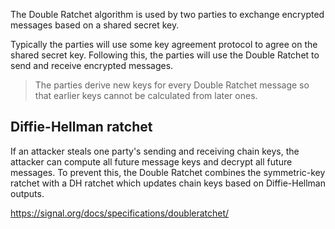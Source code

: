 


The Double Ratchet algorithm is used by two parties to exchange encrypted messages based on a shared secret key. 




Typically the parties will use some key agreement protocol to agree on the shared secret key. 
Following this, the parties will use the Double Ratchet to send and receive encrypted messages.



> The parties derive new keys for every Double Ratchet message so that earlier keys cannot be calculated from later ones.



##  Diffie-Hellman ratchet

If an attacker steals one party's sending and receiving chain keys, the attacker can compute all future message keys and decrypt all future messages. To prevent this, the Double Ratchet combines the symmetric-key ratchet with a DH ratchet which updates chain keys based on Diffie-Hellman outputs.



https://signal.org/docs/specifications/doubleratchet/